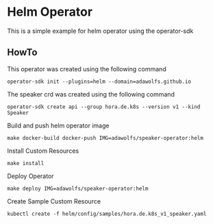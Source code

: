 # Helm Operator

This is a simple example for helm operator using the operator-sdk

## HowTo

This operator was created using the following command
```
operator-sdk init --plugins=helm --domain=adawolfs.github.io
```

The speaker crd was created using the following command
```
operator-sdk create api --group hora.de.k8s --version v1 --kind Speaker
```

Build and push helm operator image
```
make docker-build docker-push IMG=adawolfs/speaker-operator:helm
```

Install Custom Resources
```
make install
```

Deploy Operator
```
make deploy IMG=adawolfs/speaker-operator:helm
```

Create Sample Custom Resource
```
kubectl create -f helm/config/samples/hora.de.k8s_v1_speaker.yaml 
```